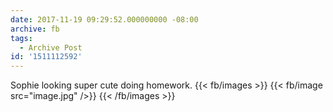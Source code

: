 ```yaml
---
date: 2017-11-19 09:29:52.000000000 -08:00
archive: fb
tags: 
  - Archive Post
id: '1511112592'
---
```


Sophie looking super cute doing homework.
{{< fb/images >}}
{{< fb/image src="image.jpg" />}}
{{< /fb/images >}}
